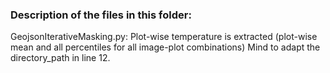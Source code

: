 ### Description of the files in this folder:

GeojsonIterativeMasking.py:
Plot-wise temperature is extracted (plot-wise mean and all percentiles for all image-plot combinations)
Mind to adapt the directory_path in line 12.